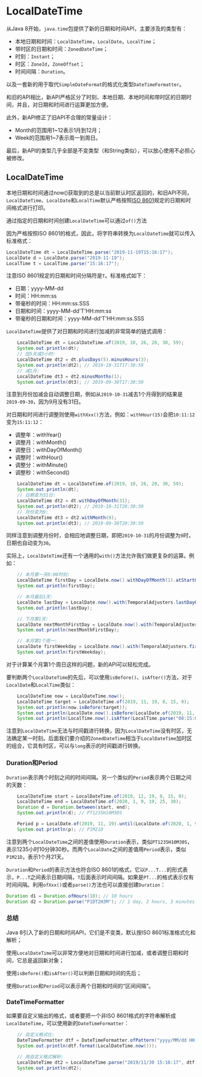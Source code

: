 # LocalDateTime

从Java 8开始，`java.time`包提供了新的日期和时间API，主要涉及的类型有：

- 本地日期和时间：`LocalDateTime`，`LocalDate`，`LocalTime`；
- 带时区的日期和时间：`ZonedDateTime`；
- 时刻：`Instant`；
- 时区：`ZoneId`，`ZoneOffset`；
- 时间间隔：`Duration`。

以及一套新的用于取代`SimpleDateFormat`的格式化类型`DateTimeFormatter`。

和旧的API相比，新API严格区分了时刻、本地日期、本地时间和带时区的日期时间，并且，对日期和时间进行运算更加方便。

此外，新API修正了旧API不合理的常量设计：

- Month的范围用1~12表示1月到12月；
- Week的范围用1~7表示周一到周日。

最后，新API的类型几乎全部是不变类型（和String类似），可以放心使用不必担心被修改。



## LocalDateTime

本地日期和时间通过now()获取到的总是以当前默认时区返回的，和旧API不同，`LocalDateTime`、`LocalDate`和`LocalTime`默认严格按照[ISO 8601](https://www.iso.org/iso-8601-date-and-time-format.html)规定的日期和时间格式进行打印。

通过指定的日期和时间创建`LocalDateTime`可以通过`of()`方法

因为严格按照ISO 8601的格式，因此，将字符串转换为`LocalDateTime`就可以传入标准格式：

```java
LocalDateTime dt = LocalDateTime.parse("2019-11-19T15:16:17");
LocalDate d = LocalDate.parse("2019-11-19");
LocalTime t = LocalTime.parse("15:16:17");
```

注意ISO 8601规定的日期和时间分隔符是`T`。标准格式如下：

- 日期：yyyy-MM-dd
- 时间：HH:mm:ss
- 带毫秒的时间：HH:mm:ss.SSS
- 日期和时间：yyyy-MM-dd'T'HH:mm:ss
- 带毫秒的日期和时间：yyyy-MM-dd'T'HH:mm:ss.SSS

`LocalDateTime`提供了对日期和时间进行加减的非常简单的链式调用：

```java
    LocalDateTime dt = LocalDateTime.of(2019, 10, 26, 20, 30, 59);
    System.out.println(dt);
    // 加5天减3小时:
    LocalDateTime dt2 = dt.plusDays(5).minusHours(3);
    System.out.println(dt2); // 2019-10-31T17:30:59
    // 减1月:
    LocalDateTime dt3 = dt2.minusMonths(1);
    System.out.println(dt3); // 2019-09-30T17:30:59
```

注意到月份加减会自动调整日期，例如从`2019-10-31`减去1个月得到的结果是`2019-09-30`，因为9月没有31日。

对日期和时间进行调整则使用`withXxx()`方法，例如：`withHour(15)`会把`10:11:12`变为`15:11:12`：

- 调整年：withYear()
- 调整月：withMonth()
- 调整日：withDayOfMonth()
- 调整时：withHour()
- 调整分：withMinute()
- 调整秒：withSecond()

```java
    LocalDateTime dt = LocalDateTime.of(2019, 10, 26, 20, 30, 59);
    System.out.println(dt);
    // 日期变为31日:
    LocalDateTime dt2 = dt.withDayOfMonth(31);
    System.out.println(dt2); // 2019-10-31T20:30:59
    // 月份变为9:
    LocalDateTime dt3 = dt2.withMonth(9);
    System.out.println(dt3); // 2019-09-30T20:30:59
```

同样注意到调整月份时，会相应地调整日期，即把`2019-10-31`的月份调整为`9`时，日期也自动变为`30`。

实际上，`LocalDateTime`还有一个通用的`with()`方法允许我们做更复杂的运算。例如：

```java
    // 本月第一天0:00时刻:
    LocalDateTime firstDay = LocalDate.now().withDayOfMonth(1).atStartOfDay();
    System.out.println(firstDay);

    // 本月最后1天:
    LocalDate lastDay = LocalDate.now().with(TemporalAdjusters.lastDayOfMonth());
    System.out.println(lastDay);

    // 下月第1天:
    LocalDate nextMonthFirstDay = LocalDate.now().with(TemporalAdjusters.firstDayOfNextMonth());
    System.out.println(nextMonthFirstDay);

    // 本月第1个周一:
    LocalDate firstWeekday = LocalDate.now().with(TemporalAdjusters.firstInMonth(DayOfWeek.MONDAY));
    System.out.println(firstWeekday);
```

对于计算某个月第1个周日这样的问题，新的API可以轻松完成。

要判断两个`LocalDateTime`的先后，可以使用`isBefore()`、`isAfter()`方法，对于`LocalDate`和`LocalTime`类似：

```JAVA
    LocalDateTime now = LocalDateTime.now();
    LocalDateTime target = LocalDateTime.of(2019, 11, 19, 8, 15, 0);
    System.out.println(now.isBefore(target));
    System.out.println(LocalDate.now().isBefore(LocalDate.of(2019, 11, 19)));
    System.out.println(LocalTime.now().isAfter(LocalTime.parse("08:15:00")));//ture
```

注意到`LocalDateTime`无法与时间戳进行转换，因为`LocalDateTime`没有时区，无法确定某一时刻。后面我们要介绍的`ZonedDateTime`相当于`LocalDateTime`加时区的组合，它具有时区，可以与`long`表示的时间戳进行转换。

### Duration和Period

`Duration`表示两个时刻之间的时间间隔。另一个类似的`Period`表示两个日期之间的天数：

```java
    LocalDateTime start = LocalDateTime.of(2019, 11, 19, 8, 15, 0);
    LocalDateTime end = LocalDateTime.of(2020, 1, 9, 19, 25, 30);
    Duration d = Duration.between(start, end);
    System.out.println(d); // PT1235H10M30S

    Period p = LocalDate.of(2019, 11, 19).until(LocalDate.of(2020, 1, 9));
    System.out.println(p); // P1M21D
```

注意到两个`LocalDateTime`之间的差值使用`Duration`表示，类似`PT1235H10M30S`，表示1235小时10分钟30秒。而两个`LocalDate`之间的差值用`Period`表示，类似`P1M21D`，表示1个月21天。

`Duration`和`Period`的表示方法也符合ISO 8601的格式，它以`P...T...`的形式表示，`P...T`之间表示日期间隔，`T`后面表示时间间隔。如果是`PT...`的格式表示仅有时间间隔。利用`ofXxx()`或者`parse()`方法也可以直接创建`Duration`：

```java
Duration d1 = Duration.ofHours(10); // 10 hours
Duration d2 = Duration.parse("P1DT2H3M"); // 1 day, 2 hours, 3 minutes
```

### 总结

Java 8引入了新的日期和时间API，它们是不变类，默认按ISO 8601标准格式化和解析；

使用`LocalDateTime`可以非常方便地对日期和时间进行加减，或者调整日期和时间，它总是返回新对象；

使用`isBefore()`和`isAfter()`可以判断日期和时间的先后；

使用`Duration`和`Period`可以表示两个日期和时间的“区间间隔”。



### DateTimeFormatter

如果要自定义输出的格式，或者要把一个非ISO 8601格式的字符串解析成`LocalDateTime`，可以使用新的`DateTimeFormatter`：

```java
    // 自定义格式化:
    DateTimeFormatter dtf = DateTimeFormatter.ofPattern("yyyy/MM/dd HH:mm:ss");
    System.out.println(dtf.format(LocalDateTime.now()));

    // 用自定义格式解析:
    LocalDateTime dt2 = LocalDateTime.parse("2019/11/30 15:16:17", dtf);
    System.out.println(dt2);
```

